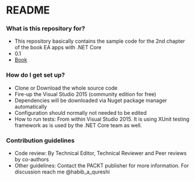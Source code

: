 # README #

### What is this repository for? ###

* This repository basically contains the sample code for the 2nd chapter of the book EA apps with .NET Core
* 0.1
* [Book](https://www.packtpub.com/application-development/enterprise-application-architecture-net-core)

### How do I get set up? ###

* Clone or Download the whole source code
* Fire-up the Visual Studio 2015 (community edition for free)
* Dependencies will be downloaded via Nuget package manager automatically
* Configuration should normally not needed to be edited
* How to run tests: From within Visual Studio 2015. It is using XUnit testing framework as is used by the .NET Core team as well.

### Contribution guidelines ###

* Code review: By Technical Editor, Technical Reviewer and Peer reviews by co-authors
* Other guidelines: Contact the PACKT publisher for more information. For discussion reach me @habib_a_qureshi